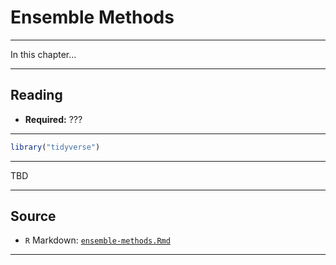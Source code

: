 # Ensemble Methods



***

In this chapter...

***

## Reading

- **Required:** ???

***


```r
library("tidyverse")
```

***

TBD

***

## Source

- `R` Markdown: [`ensemble-methods.Rmd`](ensemble-methods.Rmd)

***
